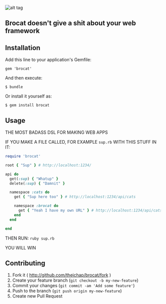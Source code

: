 ![alt tag](http://url/to/img.png)
## Brocat doesn't give a shit about your web framework

## Installation

Add this line to your application's Gemfile:

    gem 'brocat'

And then execute:

    $ bundle

Or install it yourself as:

    $ gem install brocat

## Usage

THE MOST BADASS DSL FOR MAKING WEB APPS

IF YOU MAKE A FILE CALLED, FOR EXAMPLE `sup.rb` WITH THIS STUFF IN IT:

```ruby
require 'brocat'

root { "Sup" } # http://localhost:1234/

api do
  get(:sup) { "Whatup" }
  delete(:sup) { "Damnit" }

  namespace :cats do
    get { "Sup here too" } # http://localhost:1234/api/cats

    namespace :brocat do
      get { "Yeah I have my own URL" } # http://localhost:1234/api/cats/brocat
    end
  end

end
```

THEN RUN: `ruby sup.rb`

YOU WILL WIN

## Contributing

1. Fork it ( http://github.com/thejchap/brocat/fork )
2. Create your feature branch (`git checkout -b my-new-feature`)
3. Commit your changes (`git commit -am 'Add some feature'`)
4. Push to the branch (`git push origin my-new-feature`)
5. Create new Pull Request
